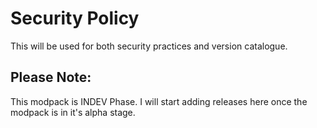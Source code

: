 # Security Policy

This will be used for both security practices and version catalogue.

## Please Note:

This modpack is INDEV Phase. I will start adding releases here once the modpack is in it's alpha stage.
